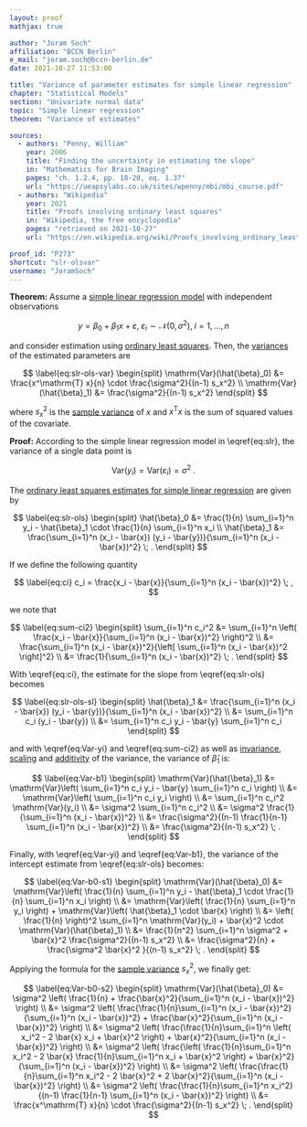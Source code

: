 ```yaml
---
layout: proof
mathjax: true

author: "Joram Soch"
affiliation: "BCCN Berlin"
e_mail: "joram.soch@bccn-berlin.de"
date: 2021-10-27 11:53:00

title: "Variance of parameter estimates for simple linear regression"
chapter: "Statistical Models"
section: "Univariate normal data"
topic: "Simple linear regression"
theorem: "Variance of estimates"

sources:
  - authors: "Penny, William"
    year: 2006
    title: "Finding the uncertainty in estimating the slope"
    in: "Mathematics for Brain Imaging"
    pages: "ch. 1.2.4, pp. 18-20, eq. 1.37"
    url: "https://ueapsylabs.co.uk/sites/wpenny/mbi/mbi_course.pdf"
  - authors: "Wikipedia"
    year: 2021
    title: "Proofs involving ordinary least squares"
    in: "Wikipedia, the free encyclopedia"
    pages: "retrieved on 2021-10-27"
    url: "https://en.wikipedia.org/wiki/Proofs_involving_ordinary_least_squares#Unbiasedness_and_variance_of_%7F'%22%60UNIQ--postMath-00000037-QINU%60%22'%7F"

proof_id: "P273"
shortcut: "slr-olsvar"
username: "JoramSoch"
---
```



**Theorem:** Assume a [simple linear regression model](/D/slr) with independent observations

$$ \label{eq:slr}
y = \beta_0 + \beta_1 x + \varepsilon, \; \varepsilon_i \sim \mathcal{N}(0, \sigma^2), \; i = 1,\ldots,n
$$

and consider estimation using [ordinary least squares](/P/slr-ols). Then, the [variances](/D/var) of the estimated parameters are

$$ \label{eq:slr-ols-var}
\begin{split}
\mathrm{Var}(\hat{\beta}_0) &= \frac{x^\mathrm{T} x}{n} \cdot \frac{\sigma^2}{(n-1) s_x^2} \\
\mathrm{Var}(\hat{\beta}_1) &= \frac{\sigma^2}{(n-1) s_x^2}
\end{split}
$$

where $s_x^2$ is the [sample variance](/D/var-samp) of $x$ and $x^\mathrm{T} x$ is the sum of squared values of the covariate.


**Proof:** According to the simple linear regression model in \eqref{eq:slr}, the variance of a single data point is

$$ \label{eq:Var-yi}
\mathrm{Var}(y_i) = \mathrm{Var}(\varepsilon_i) = \sigma^2 \; .
$$

The [ordinary least squares estimates for simple linear regression](/P/slr-ols) are given by

$$ \label{eq:slr-ols}
\begin{split}
\hat{\beta}_0 &= \frac{1}{n} \sum_{i=1}^n y_i - \hat{\beta}_1 \cdot \frac{1}{n} \sum_{i=1}^n x_i \\
\hat{\beta}_1 &= \frac{\sum_{i=1}^n (x_i - \bar{x}) (y_i - \bar{y})}{\sum_{i=1}^n (x_i - \bar{x})^2} \; .
\end{split}
$$

If we define the following quantity

$$ \label{eq:ci}
c_i = \frac{x_i - \bar{x}}{\sum_{i=1}^n (x_i - \bar{x})^2} \; ,
$$

we note that

$$ \label{eq:sum-ci2}
\begin{split}
\sum_{i=1}^n c_i^2 &= \sum_{i=1}^n \left( \frac{x_i - \bar{x}}{\sum_{i=1}^n (x_i - \bar{x})^2} \right)^2 \\
&= \frac{\sum_{i=1}^n (x_i - \bar{x})^2}{\left[ \sum_{i=1}^n (x_i - \bar{x})^2 \right]^2} \\
&= \frac{1}{\sum_{i=1}^n (x_i - \bar{x})^2} \; .
\end{split}
$$

With \eqref{eq:ci}, the estimate for the slope from \eqref{eq:slr-ols} becomes

$$ \label{eq:slr-ols-sl}
\begin{split}
\hat{\beta}_1 &= \frac{\sum_{i=1}^n (x_i - \bar{x}) (y_i - \bar{y})}{\sum_{i=1}^n (x_i - \bar{x})^2} \\
&= \sum_{i=1}^n c_i (y_i - \bar{y}) \\
&= \sum_{i=1}^n c_i y_i - \bar{y} \sum_{i=1}^n c_i
\end{split}
$$

and with \eqref{eq:Var-yi} and \eqref{eq:sum-ci2} as well as [invariance](/P/var-inv), [scaling](/P/var-scal) and [additivity](/P/var-add) of the variance, the variance of $\hat{\beta}_1$ is:

$$ \label{eq:Var-b1}
\begin{split}
\mathrm{Var}(\hat{\beta}_1) &= \mathrm{Var}\left( \sum_{i=1}^n c_i y_i - \bar{y} \sum_{i=1}^n c_i \right) \\
&= \mathrm{Var}\left( \sum_{i=1}^n c_i y_i \right) \\
&= \sum_{i=1}^n c_i^2 \mathrm{Var}(y_i) \\
&= \sigma^2 \sum_{i=1}^n c_i^2 \\
&= \sigma^2 \frac{1}{\sum_{i=1}^n (x_i - \bar{x})^2} \\
&= \frac{\sigma^2}{(n-1) \frac{1}{n-1} \sum_{i=1}^n (x_i - \bar{x})^2} \\
&= \frac{\sigma^2}{(n-1) s_x^2} \; .
\end{split}
$$

Finally, with \eqref{eq:Var-yi} and \eqref{eq:Var-b1}, the variance of the intercept estimate from \eqref{eq:slr-ols} becomes:

$$ \label{eq:Var-b0-s1}
\begin{split}
\mathrm{Var}(\hat{\beta}_0) &= \mathrm{Var}\left( \frac{1}{n} \sum_{i=1}^n y_i - \hat{\beta}_1 \cdot \frac{1}{n} \sum_{i=1}^n x_i \right) \\
&= \mathrm{Var}\left( \frac{1}{n} \sum_{i=1}^n y_i \right) + \mathrm{Var}\left( \hat{\beta}_1 \cdot \bar{x} \right) \\
&= \left( \frac{1}{n} \right)^2 \sum_{i=1}^n \mathrm{Var}(y_i) + \bar{x}^2 \cdot \mathrm{Var}(\hat{\beta}_1) \\
&= \frac{1}{n^2} \sum_{i=1}^n \sigma^2 + \bar{x}^2 \frac{\sigma^2}{(n-1) s_x^2} \\
&= \frac{\sigma^2}{n} + \frac{\sigma^2 \bar{x}^2 }{(n-1) s_x^2} \; .
\end{split}
$$

Applying the formula for the [sample variance](/D/var-samp) $s_x^2$, we finally get:

$$ \label{eq:Var-b0-s2}
\begin{split}
\mathrm{Var}(\hat{\beta}_0) &= \sigma^2 \left( \frac{1}{n} + \frac{\bar{x}^2}{\sum_{i=1}^n (x_i - \bar{x})^2} \right) \\
&= \sigma^2 \left( \frac{\frac{1}{n}\sum_{i=1}^n (x_i - \bar{x})^2}{\sum_{i=1}^n (x_i - \bar{x})^2} + \frac{\bar{x}^2}{\sum_{i=1}^n (x_i - \bar{x})^2} \right) \\
&= \sigma^2 \left( \frac{\frac{1}{n}\sum_{i=1}^n \left( x_i^2 - 2 \bar{x} x_i + \bar{x}^2 \right) + \bar{x}^2}{\sum_{i=1}^n (x_i - \bar{x})^2} \right) \\
&= \sigma^2 \left( \frac{\left( \frac{1}{n}\sum_{i=1}^n x_i^2 - 2 \bar{x} \frac{1}{n}\sum_{i=1}^n x_i + \bar{x}^2 \right) + \bar{x}^2}{\sum_{i=1}^n (x_i - \bar{x})^2} \right) \\
&= \sigma^2 \left( \frac{\frac{1}{n}\sum_{i=1}^n x_i^2 - 2 \bar{x}^2 + 2 \bar{x}^2}{\sum_{i=1}^n (x_i - \bar{x})^2} \right) \\
&= \sigma^2 \left( \frac{\frac{1}{n}\sum_{i=1}^n x_i^2}{(n-1) \frac{1}{n-1} \sum_{i=1}^n (x_i - \bar{x})^2} \right) \\
&= \frac{x^\mathrm{T} x}{n} \cdot \frac{\sigma^2}{(n-1) s_x^2} \; .
\end{split}
$$